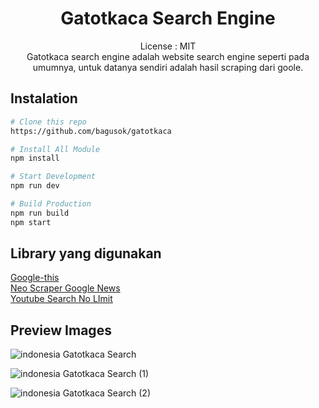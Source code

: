 <div align="center">

# Gatotkaca Search Engine

License : MIT
<br>
Gatotkaca search engine adalah website search engine seperti pada umumnya, untuk datanya sendiri adalah hasil scraping dari goole.

</div>

## Instalation

```bash
# Clone this repo
https://github.com/bagusok/gatotkaca

# Install All Module
npm install

# Start Development
npm run dev

# Build Production
npm run build
npm start
```

## Library yang digunakan

[Google-this](https://github.com/LuanRT/google-this 'Google this')
<br>
[Neo Scraper Google News](https://github.com/adarshsingh1407/neo-google-news-scraper 'Neo Scraper Google News')
<br>
[Youtube Search No LImit](https://github.com/Eloquentia-Studios/youtube-search-no-limit 'Youtube Search No LImit')

## Preview Images

![indonesia   Gatotkaca Search](https://user-images.githubusercontent.com/52571584/211183225-71bd2482-2853-4704-b484-352f93e4ad39.png)

![indonesia   Gatotkaca Search (1)](https://user-images.githubusercontent.com/52571584/211183230-b6955f50-c8e1-4391-8cd9-1d1f2789183c.png)

![indonesia   Gatotkaca Search (2)](https://user-images.githubusercontent.com/52571584/211183237-23219e5f-b8ca-4cb8-87ac-426cd20dd3cc.png)



